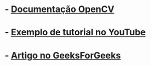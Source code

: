 # - [Documentação OpenCV](https://docs.opencv.org/3.1.0/d7/d8b/tutorial_py_face_detection.html#gsc.tab=0)
# - [Exemplo de tutorial no YouTube](https://www.youtube.com/watch?v=F7uw3oPC1wQ&list=PLsyobOqUhkthjvmA_s7tTjb7V2EiwYYGC&index=2)
# - [Artigo no GeeksForGeeks](https://www.geeksforgeeks.org/python-haar-cascades-for-object-detection/)